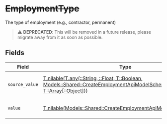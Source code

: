 # ~~EmploymentType~~

The type of employment (e.g., contractor, permanent)

> :warning: **DEPRECATED**: This will be removed in a future release, please migrate away from it as soon as possible.


## Fields

| Field                                                                                                                                                                                      | Type                                                                                                                                                                                       | Required                                                                                                                                                                                   | Description                                                                                                                                                                                | Example                                                                                                                                                                                    |
| ------------------------------------------------------------------------------------------------------------------------------------------------------------------------------------------ | ------------------------------------------------------------------------------------------------------------------------------------------------------------------------------------------ | ------------------------------------------------------------------------------------------------------------------------------------------------------------------------------------------ | ------------------------------------------------------------------------------------------------------------------------------------------------------------------------------------------ | ------------------------------------------------------------------------------------------------------------------------------------------------------------------------------------------ |
| `source_value`                                                                                                                                                                             | [T.nilable(T.any(::String, ::Float, T::Boolean, Models::Shared::CreateEmploymentApiModelSchemas4, T::Array[::Object]))](../../models/shared/createemploymentapimodelschemassourcevalue.md) | :heavy_minus_sign:                                                                                                                                                                         | The source value of the employment type.                                                                                                                                                   | Permanent                                                                                                                                                                                  |
| `value`                                                                                                                                                                                    | [T.nilable(Models::Shared::CreateEmploymentApiModelSchemasValue)](../../models/shared/createemploymentapimodelschemasvalue.md)                                                             | :heavy_minus_sign:                                                                                                                                                                         | The type of the employment.                                                                                                                                                                | permanent                                                                                                                                                                                  |